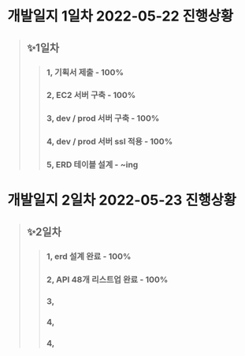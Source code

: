 # 개발일지 1일차 2022-05-22 진행상황
>
> ## ✨1일차
>>### 1, 기획서 제출 - 100%
>>### 2, EC2 서버 구축 - 100%
>>### 3, dev / prod 서버 구축 - 100%
>>### 4, dev / prod 서버 ssl 적용 - 100%
>>### 5, ERD 테이블 설계 - ~ing

# 개발일지 2일차 2022-05-23 진행상황
>
> ## ✨2일차
>>### 1, erd 설계 완료  - 100%
>>### 2, API 48개 리스트업 완료 - 100%
>>### 3,
>>### 4,
>>### 4, 